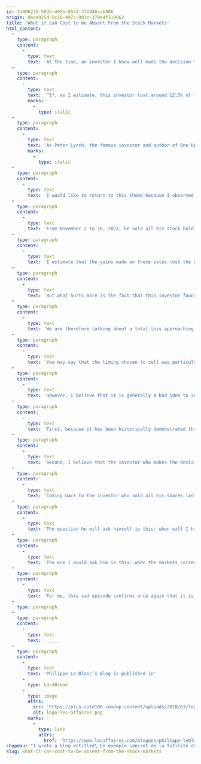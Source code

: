 ```yaml
---
id: 2d406230-5935-498b-8542-37b946cab086
origin: 06ce925d-5c10-497c-903c-379a4f319062
title: 'What it Can Cost to be Absent From the Stock Markets'
html_content:
  -
    type: paragraph
    content:
      -
        type: text
        text: 'At the time, an investor I knew well made the decision to sell all his stock holdings at the end of 2018. I concluded my blog as follows:'
  -
    type: paragraph
    content:
      -
        type: text
        text: '“If, as I estimate, this investor lost around 12.5% of the value of his portfolio, we can say that he probably lost almost two years of returns on the stock market…'
        marks:
          -
            type: italic
  -
    type: paragraph
    content:
      -
        type: text
        text: 'As Peter Lynch, the famous investor and author of One Up On Wall Street, once said, ‘Far more money has been lost by investors preparing for, or trying to anticipate, corrections than in the corrections themselves.’ We have another eloquent example.”'
        marks:
          -
            type: italic
  -
    type: paragraph
    content:
      -
        type: text
        text: 'I would like to return to this theme because I observed a similar incident in recent months. An investor with a large portfolio (worth a few million dollars) and who was a private management client of ours, made the decision to sell all his shares in November 2023. He was convinced that a strong stock market correction was awaiting us.'
  -
    type: paragraph
    content:
      -
        type: text
        text: 'From November 2 to 16, 2023, he sold all his stock holdings.'
  -
    type: paragraph
    content:
      -
        type: text
        text: 'I estimate that the gains made on these sales cost the equivalent of 2% of the value of his portfolio in taxes.'
  -
    type: paragraph
    content:
      -
        type: text
        text: 'But what hurts more is the fact that this investor found himself in a cash position while the markets began a strong rally in the days following his decision to sell. I estimate that this investor lost some 12.4% in stock returns between November 16, 2023, and April 1, 2024.'
  -
    type: paragraph
    content:
      -
        type: text
        text: 'We are therefore talking about a total loss approaching 15% of the value of the portfolio. In this case, as it involved a multi-million-dollar portfolio, the monetary loss is substantial.'
  -
    type: paragraph
    content:
      -
        type: text
        text: 'You may say that the timing chosen to sell was particularly bad. This investor could very well have been right by selling just before a sharp market correction; in such a case, he would be rubbing his hands with satisfaction today.'
  -
    type: paragraph
    content:
      -
        type: text
        text: 'However, I believe that it is generally a bad idea to sell all your stocks when you think the markets are about to collapse. Why?'
  -
    type: paragraph
    content:
      -
        type: text
        text: 'First, because it has been historically demonstrated that stock markets appreciate over the years, even though corrections and bear markets are common.'
  -
    type: paragraph
    content:
      -
        type: text
        text: 'Second, I believe that the investor who makes the decision to sell will probably do so when conditions seem negative, and the general sentiment is pessimistic. Cast your mind back to the fall of 2023 and you’ll see that was the case. Interest rates were at their highest in many years, war had just been declared between Israel and Hamas, and media headlines seemed particularly defeatist. However, it is often when pessimism is at its height that stock markets are cheaper.'
  -
    type: paragraph
    content:
      -
        type: text
        text: 'Coming back to the investor who sold all his shares last November, I assume that he still has not reinvested his portfolio in the stock market. He probably placed a large part of the proceeds of the sale in the money market, which gives him almost 5% in interest, and another part in bonds, which perhaps gives him a return of a little more than 5%. In both cases, the after-tax return will be almost half of that.'
  -
    type: paragraph
    content:
      -
        type: text
        text: 'The question he will ask himself is this: when will I have the opportunity to return to the stock markets at a good price? I would be hard-pressed to answer this question.'
  -
    type: paragraph
    content:
      -
        type: text
        text: 'The one I would ask him is this: when the markets correct, will he have the courage and speed required to buy back? I ask this question knowing full well that a strong market correction will surely be associated with bad news.'
  -
    type: paragraph
    content:
      -
        type: text
        text: 'For me, this sad episode confirms once again that it is preferable to invest in the stock market for the long term and to remain present there at all times.'
  -
    type: paragraph
  -
    type: paragraph
    content:
      -
        type: text
        text: _______
  -
    type: paragraph
    content:
      -
        type: text
        text: 'Philippe Le Blanc’s Blog is published in'
      -
        type: hardBreak
      -
        type: image
        attrs:
          src: 'https://plus.cote100.com/wp-content/uploads/2018/03/logo-les-affaires.png'
          alt: logo-les-affaires.png
        marks:
          -
            type: link
            attrs:
              href: 'https://www.lesaffaires.com/blogues/philippe-leblanc/ce-quil-peut-couter-detre-absent-des-marches-boursiers/648730'
chapeau: "I wrote a blog entitled\_Un exemple concret de la futilité du market timing\_in February 2019 in Les Affaires."
slug: what-it-can-cost-to-be-absent-from-the-stock-markets
---
```

